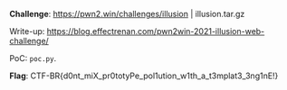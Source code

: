 **Challenge**: https://pwn2.win/challenges/illusion | illusion.tar.gz

Write-up: https://blog.effectrenan.com/pwn2win-2021-illusion-web-challenge/

PoC: `poc.py`.

**Flag**: CTF-BR{d0nt_miX_pr0totyPe_pol1ution_w1th_a_t3mplat3_3ng1nE!}
